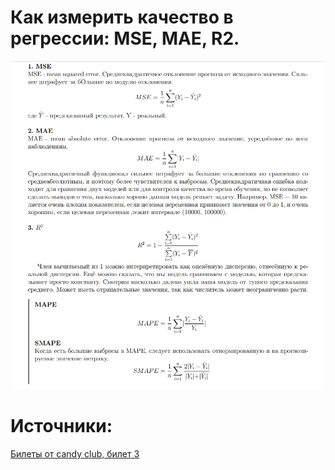 # Как измерить качество в регрессии: MSE, MAE, R2.

![Alt text](img/2.0.png)

# Источники:
[Билеты от candy club, билет 3](/5_sem_ml.pdf)
